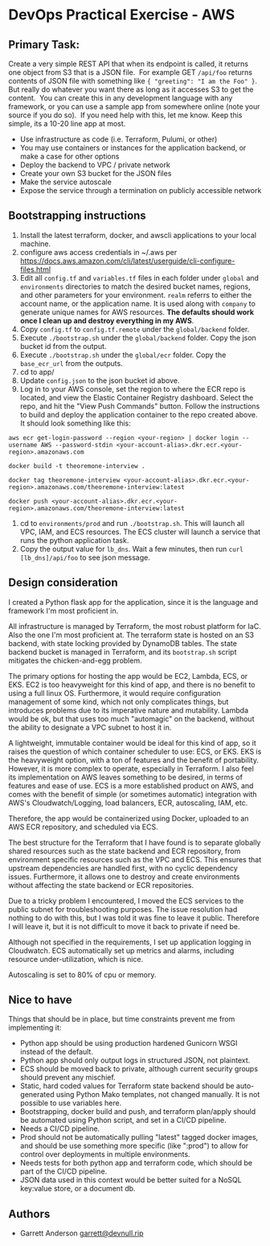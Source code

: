 # DevOps Practical Exercise - AWS

## Primary Task:

Create a very simple REST API that when its endpoint is called, it returns one object from S3 that is a JSON file.  For example GET `/api/foo` returns contents of JSON file with something like `{ "greeting": "I am the Foo" }`. But really do whatever you want there as long as it accesses S3 to get the content.  You can create this in any development language with any framework, or you can use a sample app from somewhere online (note your source if you do so).  If you need help with this, let me know.  Keep this simple, its a 10-20 line app at most.

* Use infrastructure as code (i.e. Terraform, Pulumi, or other)
* You may use containers or instances for the application backend, or make a case for other options
* Deploy the backend to VPC / private network
* Create your own S3 bucket for the JSON files
* Make the service autoscale
* Expose the service through a termination on publicly accessible network

## Bootstrapping instructions
1. Install the latest terraform, docker, and awscli applications to your local machine.
1. configure aws access credentials in ~/.aws per https://docs.aws.amazon.com/cli/latest/userguide/cli-configure-files.html
1. Edit all `config.tf` and `variables.tf` files in each folder under `global` and `environments` directories to match the desired bucket names, regions, and other parameters for your environment. `realm` referrs to either the account name, or the application name.  It is used along with `company` to generate unique names for AWS resources. **The defaults should work once I clean up and destroy everything in my AWS**.
1. Copy `config.tf` to `config.tf.remote` under the `global/backend` folder.
1. Execute `./bootstrap.sh` under the `global/backend` folder. Copy the json bucket id from the output.
1. Execute `./bootstrap.sh` under the `global/ecr` folder.  Copy the `base_ecr_url` from the outputs.
1. cd to app/
1. Update `config.json` to the json bucket id above.
1. Log in to your AWS console, set the region to where the ECR repo is located, and view the Elastic Container Registry dashboard.  Select the repo, and hit the "View Push Commands" button.  Follow the instructions to build and deploy the application container to the repo created above.  It should look something like this:
  ```
  aws ecr get-login-password --region <your-region> | docker login --username AWS --password-stdin <your-account-alias>.dkr.ecr.<your-region>.amazonaws.com

  docker build -t theoremone-interview .

  docker tag theoremone-interview <your-account-alias>.dkr.ecr.<your-region>.amazonaws.com/theoremone-interview:latest

  docker push <your-account-alias>.dkr.ecr.<your-region>.amazonaws.com/theoremone-interview:latest
  ```
1. cd to `environments/prod` and run `./bootstrap.sh`.  This will launch all VPC, IAM, and ECS resources.  The ECS cluster will launch a service that runs the python application task.
1. Copy the output value for `lb_dns`. Wait a few minutes, then run `curl [lb_dns]/api/foo` to see json message.

## Design consideration
I created a Python flask app for the application, since it is the language and framework I'm most proficient in.

All infrastructure is managed by Terraform, the most robust platform for IaC.  Also the one I'm most proficient at. The terraform state is hosted on an S3 backend, with state locking provided by DynamoDB tables. The state backend bucket is managed in Terraform, and its `bootstrap.sh` script mitigates the chicken-and-egg problem.

The primary options for hosting the app would be EC2, Lambda, ECS, or EKS.  EC2 is too heavyweight for this kind of app, and there is no benefit to using a full linux OS.  Furthermore, it would require configuration management of some kind, which not only complicates things, but introduces problems due to its imperative nature and mutability. Lambda would be ok, but that uses too much "automagic" on the backend, without the ability to designate a VPC subnet to host it in.

A lightweight, immutable container would be ideal for this kind of app, so it raises the question of which container scheduler to use: ECS, or EKS.  EKS is the heavyweight option, with a ton of features and the benefit of portability.  However, it is more complex to operate, especially in Terraform. I also feel its implementation on AWS leaves something to be desired, in terms of features and ease of use.  ECS is a more established product on AWS, and comes with the benefit of simple (or sometimes automatic) integration with AWS's Cloudwatch/Logging, load balancers, ECR, autoscaling, IAM, etc.

Therefore, the app would be containerized using Docker, uploaded to an AWS ECR repository, and scheduled via ECS.

The best structure for the Terraform that I have found is to separate globally shared resources such as the state backend and ECR repository, from environment specific resources such as the VPC and ECS.  This ensures that upstream dependencies are handled first, with no cyclic dependency issues.  Furthermore, it allows one to destroy and create environments without affecting the state backend or ECR repositories.

Due to a tricky problem I encountered, I moved the ECS services to the public subnet for troubleshooting purposes.  The issue resolution had nothing to do with this, but I was told it was fine to leave it public.  Therefore I will leave it, but it is not difficult to move it back to private if need be.

Although not specified in the requirements, I set up application logging in Cloudwatch.  ECS automatically set up metrics and alarms, including resource under-utilization, which is nice.

Autoscaling is set to 80% of cpu or memory.

## Nice to have
Things that should be in place, but time constraints prevent me from implementing it:
- Python app should be using production hardened Gunicorn WSGI instead of the default.
- Python app should only output logs in structured JSON, not plaintext.
- ECS should be moved back to private, although current security groups should prevent any mischief.
- Static, hard coded values for Terraform state backend should be auto-generated using Python Mako templates, not changed manually.  It is not possible to use variables here.
- Bootstrapping, docker build and push, and terraform plan/apply should be automated using Python script, and set in a CI/CD pipeline.
- Needs a CI/CD pipeline.
- Prod should not be automatically pulling "latest" tagged docker images, and should be use something more specific (like ":prod") to allow for control over deployments in multiple environments.
- Needs tests for both python app and terraform code, which should be part of the CI/CD pipeline.
- JSON data used in this context would be better suited for a NoSQL key:value store, or a document db.

## Authors
- Garrett Anderson <garrett@devnull.rip>
